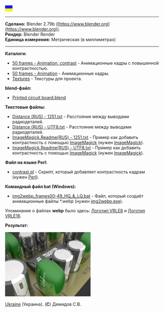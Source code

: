 ![](https://github.com/drilnet/blender3d-tea2025b/blob/master/UA.png)

<hr>

**Сделано:** Blender 2.79b ([https://www.blender.org](https://www.blender.org)).
<br>
**Рендер:** Blender Render
<br>
**Единица измерения:** Метрическая (в миллиметрах)

<hr>

**Каталоги:**

* [50 frames - Animation, contrast](https://github.com/drilnet/blender3d-tea2025b/tree/master/StPrintedCircuitBoard.%20Ver%203/50%20frames%20-%20Animation%2C%20contrast "Перейти в каталог") - Анимационные кадры с повышенной контрастностью.
* [50 frames - Animation](https://github.com/drilnet/blender3d-tea2025b/tree/master/StPrintedCircuitBoard.%20Ver%203/50%20frames%20-%20Animation "Перейти в каталог") - Анимационные кадры.
* [Textures](https://github.com/drilnet/blender3d-tea2025b/tree/master/StPrintedCircuitBoard.%20Ver%203/Textures "Перейти в каталог") - Текстуры для проекта.

**blend-файл:**

* [Printed circuit board.blend](https://github.com/drilnet/blender3d-tea2025b/blob/master/StPrintedCircuitBoard.%20Ver%203/Printed%20circuit%20board.blend "Файл Blender'a")

**Текстовые файлы:**

* [Distance (RUS) - 1251.txt](https://github.com/drilnet/blender3d-tea2025b/blob/master/StPrintedCircuitBoard.%20Ver%203/Distance%20(RUS)%20-%201251.txt "Текстовый файл (кодировка CP1251)") - Расстояние между выводами радиодеталей.
* [Distance (RUS) - UTF8.txt](https://github.com/drilnet/blender3d-tea2025b/blob/master/StPrintedCircuitBoard.%20Ver%203/Distance%20(RUS)%20-%20UTF8.txt "Текстовый файл (кодировка UTF-8)") - Расстояние между выводами радиодеталей.
* [ImageMagick.Readme(RUS) - 1251.txt](https://github.com/drilnet/blender3d-tea2025b/blob/master/StPrintedCircuitBoard.%20Ver%203/ImageMagick.Readme(RUS)%20-%201251.txt "Текстовый файл (кодировка CP1251)") - Пример как добавить контрастность с помощью [ImageMagick](https://www.imagemagick.org "Перейти на сайт ImageMagick") (нужен [ImageMagick](https://www.imagemagick.org "Перейти на сайт ImageMagick")).
* [ImageMagick.Readme(RUS) - UTF8.txt](https://github.com/drilnet/blender3d-tea2025b/blob/master/StPrintedCircuitBoard.%20Ver%203/ImageMagick.Readme(RUS)%20-%20UTF8.txt "Текстовый файл (кодировка UTF-8)") - Пример как добавить контрастность с помощью [ImageMagick](https://www.imagemagick.org "Перейти на сайт ImageMagick") (нужен [ImageMagick](https://www.imagemagick.org "Перейти на сайт ImageMagick")).

**Файл на языке Perl:**

* [contrast.pl](https://github.com/drilnet/blender3d-tea2025b/blob/master/StPrintedCircuitBoard.%20Ver%203/contrast.pl "Текстовый файл") - Скрипт, который добавляет контрастность кадрам (нужен [Perl](http://www.perl.org "Перейти на сайт Perl")).

**Командный файл bat (Windows):**

* [img2webp_frames00-49_HQ_&_LQ.bat](https://github.com/drilnet/blender3d-tea2025b/blob/master/StPrintedCircuitBoard.%20Ver%203/img2webp_frames00-49_HQ_%26_LQ.bat "Текстовый файл") - Файл, который создаёт анимационные файлы *.webp (нужен [img2webp.exe](https://storage.googleapis.com/downloads.webmproject.org/releases/webp/libwebp-1.0.2-rc1-windows-x86-no-wic.zip "Архив где есть img2webp.exe")).

Упоминание о файлах **webp** было здесь: [Логотип VRLE8](https://github.com/drilnet/blender3d-logovrle8-logovrle16/tree/master/LogoVRLE8%2C%20ver.%2007b "Логотип VRLE8") и [Логотип VRLE16](https://github.com/drilnet/blender3d-logovrle8-logovrle16/tree/master/LogoVRLE16%2C%20ver.%2007a "Логотип VRLE16").

**Результат:**

![](https://github.com/drilnet/blender3d-tea2025b/blob/master/StPrintedCircuitBoard.%20Ver%203/Printed%20circuit%20board%2C%20contrast%2C%20LQ.webp "(C) Демидов С.В.")

[Ukraine](https://en.wikipedia.org/wiki/Ukraine) (Украина). (**C**) Демидов С.В.

